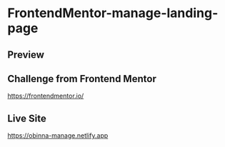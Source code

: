 # FrontendMentor-manage-landing-page

## Preview
## Challenge from Frontend Mentor
https://frontendmentor.io/

## Live Site
https://obinna-manage.netlify.app
